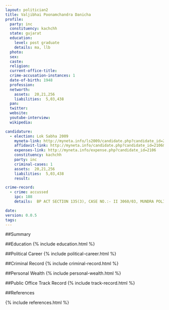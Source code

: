 ```yaml
---
layout: politician2
title: Valjibhai Poonamchandra Danicha
profile: 
  party: inc
  constituency: kachchh
  state: gujarat
  education: 
    level: post graduate
    details: ma, llb
  photo: 
  sex: 
  caste: 
  religion: 
  current-office-title: 
  crime-accusation-instances: 1
  date-of-birth: 1948
  profession: 
  networth: 
    assets:  20,21,256
    liabilities:  5,03,438
  pan: 
  twitter: 
  website: 
  youtube-interview: 
  wikipedia: 

candidature: 
  - election: Lok Sabha 2009
    myneta-link: http://myneta.info/ls2009/candidate.php?candidate_id=2106
    affidavit-link: http://myneta.info/candidate.php?candidate_id=2106&scan=original
    expenses-link: http://myneta.info/expense.php?candidate_id=2106
    constituency: kachchh 
    party: inc
    criminal-cases: 1
    assets:  20,21,256
    liabilities:  5,03,438
    result:  

crime-record: 
  - crime: accussed
    ipc: 188
    details:  BP ACT SECTION 135(3), CASE NO.:- II 3060/03, MUNDRA POLICE STATION. CASE AT JUDI. MEGI. FIRST CLASS COURT, MUNDRA DATED 21-09-2003  

date: 
version: 0.0.5
tags: 
---
```

##Summary


##Education
{% include education.html %}


##Political Career
{% include political-career.html %}


##Criminal Record
{% include criminal-record.html %}


##Personal Wealth
{% include personal-wealth.html %}


##Public Office Track Record
{% include track-record.html %}


##References


{% include references.html %}